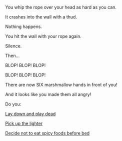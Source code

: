 You whip the rope over your head as hard as you can.

It crashes into the wall with a thud.

Nothing happens.

You hit the wall with your rope again.

Silence.

Then...

BLOP! BLOP! BLOP!

BLOP! BLOP! BLOP!

There are now SIX marshmallow hands in front of you!

And it looks like you made them all angry!

Do you:

[Lay down and play dead](/english/macgyver/toss-lighter/Dead/Play_dead.md)

[Pick up the lighter](/english/lighter/grab-lighter.md)

[Decide not to eat spicy foods before bed](spicy/spicy-foods.md)